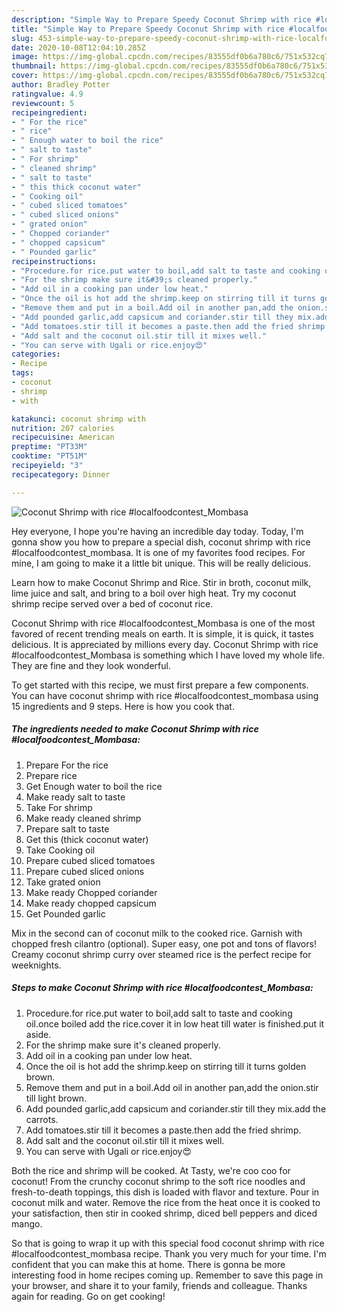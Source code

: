 ```yaml
---
description: "Simple Way to Prepare Speedy Coconut Shrimp with rice #localfoodcontest_Mombasa"
title: "Simple Way to Prepare Speedy Coconut Shrimp with rice #localfoodcontest_Mombasa"
slug: 453-simple-way-to-prepare-speedy-coconut-shrimp-with-rice-localfoodcontest-mombasa
date: 2020-10-08T12:04:10.285Z
image: https://img-global.cpcdn.com/recipes/83555df0b6a780c6/751x532cq70/coconut-shrimp-with-rice-localfoodcontest_mombasa-recipe-main-photo.jpg
thumbnail: https://img-global.cpcdn.com/recipes/83555df0b6a780c6/751x532cq70/coconut-shrimp-with-rice-localfoodcontest_mombasa-recipe-main-photo.jpg
cover: https://img-global.cpcdn.com/recipes/83555df0b6a780c6/751x532cq70/coconut-shrimp-with-rice-localfoodcontest_mombasa-recipe-main-photo.jpg
author: Bradley Potter
ratingvalue: 4.9
reviewcount: 5
recipeingredient:
- " For the rice"
- " rice"
- " Enough water to boil the rice"
- " salt to taste"
- " For shrimp"
- " cleaned shrimp"
- " salt to taste"
- " this thick coconut water"
- " Cooking oil"
- " cubed sliced tomatoes"
- " cubed sliced onions"
- " grated onion"
- " Chopped coriander"
- " chopped capsicum"
- " Pounded garlic"
recipeinstructions:
- "Procedure.for rice.put water to boil,add salt to taste and cooking oil.once boiled add the rice.cover it in low heat till water is finished.put it aside."
- "For the shrimp make sure it&#39;s cleaned properly."
- "Add oil in a cooking pan under low heat."
- "Once the oil is hot add the shrimp.keep on stirring till it turns golden brown."
- "Remove them and put in a boil.Add oil in another pan,add the onion.stir till light brown."
- "Add pounded garlic,add capsicum and coriander.stir till they mix.add the carrots."
- "Add tomatoes.stir till it becomes a paste.then add the fried shrimp."
- "Add salt and the coconut oil.stir till it mixes well."
- "You can serve with Ugali or rice.enjoy😍"
categories:
- Recipe
tags:
- coconut
- shrimp
- with

katakunci: coconut shrimp with 
nutrition: 207 calories
recipecuisine: American
preptime: "PT33M"
cooktime: "PT51M"
recipeyield: "3"
recipecategory: Dinner

---
```



![Coconut Shrimp with rice #localfoodcontest_Mombasa](https://img-global.cpcdn.com/recipes/83555df0b6a780c6/751x532cq70/coconut-shrimp-with-rice-localfoodcontest_mombasa-recipe-main-photo.jpg)

Hey everyone, I hope you're having an incredible day today. Today, I'm gonna show you how to prepare a special dish, coconut shrimp with rice #localfoodcontest_mombasa. It is one of my favorites food recipes. For mine, I am going to make it a little bit unique. This will be really delicious.

Learn how to make Coconut Shrimp and Rice. Stir in broth, coconut milk, lime juice and salt, and bring to a boil over high heat. Try my coconut shrimp recipe served over a bed of coconut rice.

Coconut Shrimp with rice #localfoodcontest_Mombasa is one of the most favored of recent trending meals on earth. It is simple, it is quick, it tastes delicious. It is appreciated by millions every day. Coconut Shrimp with rice #localfoodcontest_Mombasa is something which I have loved my whole life. They are fine and they look wonderful.


To get started with this recipe, we must first prepare a few components. You can have coconut shrimp with rice #localfoodcontest_mombasa using 15 ingredients and 9 steps. Here is how you cook that.

<!--inarticleads1-->

##### The ingredients needed to make Coconut Shrimp with rice #localfoodcontest_Mombasa:

1. Prepare  For the rice
1. Prepare  rice
1. Get  Enough water to boil the rice
1. Make ready  salt to taste
1. Take  For shrimp
1. Make ready  cleaned shrimp
1. Prepare  salt to taste
1. Get  this (thick coconut water)
1. Take  Cooking oil
1. Prepare  cubed sliced tomatoes
1. Prepare  cubed sliced onions
1. Take  grated onion
1. Make ready  Chopped coriander
1. Make ready  chopped capsicum
1. Get  Pounded garlic


Mix in the second can of coconut milk to the cooked rice. Garnish with chopped fresh cilantro (optional). Super easy, one pot and tons of flavors! Creamy coconut shrimp curry over steamed rice is the perfect recipe for weeknights. 

<!--inarticleads2-->

##### Steps to make Coconut Shrimp with rice #localfoodcontest_Mombasa:

1. Procedure.for rice.put water to boil,add salt to taste and cooking oil.once boiled add the rice.cover it in low heat till water is finished.put it aside.
1. For the shrimp make sure it&#39;s cleaned properly.
1. Add oil in a cooking pan under low heat.
1. Once the oil is hot add the shrimp.keep on stirring till it turns golden brown.
1. Remove them and put in a boil.Add oil in another pan,add the onion.stir till light brown.
1. Add pounded garlic,add capsicum and coriander.stir till they mix.add the carrots.
1. Add tomatoes.stir till it becomes a paste.then add the fried shrimp.
1. Add salt and the coconut oil.stir till it mixes well.
1. You can serve with Ugali or rice.enjoy😍


Both the rice and shrimp will be cooked. At Tasty, we&#39;re coo coo for coconut! From the crunchy coconut shrimp to the soft rice noodles and fresh-to-death toppings, this dish is loaded with flavor and texture. Pour in coconut milk and water. Remove the rice from the heat once it is cooked to your satisfaction, then stir in cooked shrimp, diced bell peppers and diced mango. 

So that is going to wrap it up with this special food coconut shrimp with rice #localfoodcontest_mombasa recipe. Thank you very much for your time. I'm confident that you can make this at home. There is gonna be more interesting food in home recipes coming up. Remember to save this page in your browser, and share it to your family, friends and colleague. Thanks again for reading. Go on get cooking!
